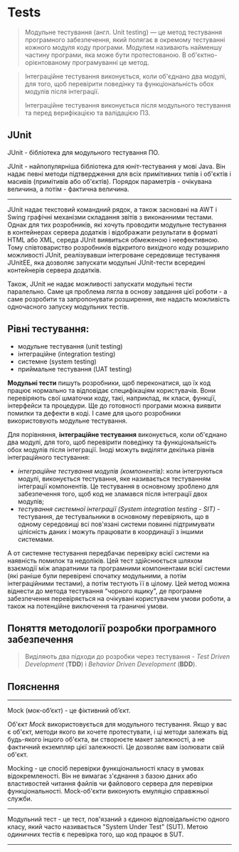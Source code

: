 # Tests

> Модульне тестування (англ. Unit testing) — це метод тестування програмного забезпечення, який полягає в окремому тестуванні кожного модуля коду програми.
> Модулем називають найменшу частину програми, яка може бути протестованою.
> В об'єктно-орієнтованому програмуванні це метод.

> Інтеграційне тестування виконується, коли об'єднано два модулі, для того, щоб перевірити поведінку та функціональність обох модулів після інтеграції.
> 
> Інтеграційне тестування виконується після модульного тестування та перед верифікацією та валідацією ПЗ.

 


## JUnit
JUnit - бібліотека для модульного тестування ПО.

JUnit - найпопулярніша бібліотека для юніт-тестування у мові Java. 
Він надає певні методи підтвердження для всіх примітивних типів і об'єктів і масивів (примітивів або об'єктів).
Порядок параметрів - очікувана величина, а потім - фактична величина.

***

JUnit надає текстовий командний рядок, а також засновані на AWT і Swing графічні механізми складання звітів з виконанними тестами. 
Однак для тих розробників, які хочуть проводити модульне тестування в контейнерах сервера додатків і відображати результати в форматі HTML або XML, 
середа JUnit виявиться обмеженою і неефективною. 
Тому співтовариство розробників відкритого вихідного коду розширило можливості JUnit, реалізувавши інтегроване середовище тестування JUnitEE, 
яка дозволяє запускати модульні JUnit-тести всередині контейнерів сервера додатків.

Також, JUnit не надає можливості запускати модульні тести паралельно. 
Саме ця проблема лягла в основу завдання цієї роботи - 
а саме розробити та запропонувати розширення, яке надасть можливість одночасного запуску модульних тестів.

## Рівні тестування:
- модульне тестування (unit testing)
- інтеграційне (integration testing)
- системне (system testing)
- приймальне тестування (UAT testing)

**Модульні тести** пишуть розробники, щоб переконатися, що їх код працює нормально та відповідає специфікаціям користувачів.
Вони перевіряють свої шматочки коду, такі, наприклад, як класи, функції, інтерфейси та процедури. 
Ще до готовності програми можна виявити помилки та дефекти в коді. 
І саме для цього розробники використовують модульне тестування.

Для порівняння, **інтеграційне тестування** виконується, коли об'єднано два модулі, для того, щоб перевірити поведінку та функціональність обох модулів після інтеграції.
Іноді можуть виділяти декілька рівнів інтеграційного тестування:
- _інтеграційне тестування модулів (компонентів)_: коли інтегруються модулі, виконується тестування, яке називається тестуванням інтеграції компонентів.
Це тестування в основному зроблено для забезпечення того, щоб код не зламався після інтеграції двох модулів;
- _тестування системної інтеграції (System integration testing - SIT)_ - тестування, де тестувальники в основному перевіряють,
що в одному середовищі всі пов'язані системи повинні підтримувати цілісність даних і можуть працювати в координації з іншими системами.

А от системне тестування передбачає перевірку всієї системи на наявність помилок та недоліків. 
Цей тест здійснюється шляхом взаємодії між апаратними та програмними компонентами всієї системи (які раніше були перевірені спочатку модульними, а потім інтеграційними тестами), а потім тестують її в цілому.
Цей метод можна віднести до метода тестування “чорного ящику", де програмне забезпечення перевіряється на очікувані користувачем умови роботи, 
а також на потенційне виключення та граничні умови.


## Поняття методології розробки програмного забезпечення

> Виділяють два підходи до розробки через тестування - _Test Driven Development_ (**TDD**) i _Behavior Driven Development_ (**BDD**).

## Пояснення

***

Mock (мок-об’єкт) - це фіктивний об’єкт.

Об'єкт _Mock_ використовується для модульного тестування. 
Якщо у вас є об'єкт, методи якого ви хочете протестувати, і ці методи залежать від будь-якого іншого об'єкта, 
ви створюєте макет залежності, а не фактичний екземпляр цієї залежності.
Це дозволяє вам ізолювати свій об'єкт.

Mocking - це спосіб перевірки функціональності класу в умовах відокремленості.
Він не вимагає з'єднання з базою даних або властивостей читання файлів чи файлового сервера для перевірки функціональності. 
Mock-об'єкти виконують емуляцію справжньої служби.

***

Модульний тест - це тест, пов'язаний з єдиною відповідальністю одного класу, який часто називається "System Under Test" (SUT).
Метою одиничних тестів є перевірка того, що код працює в SUT.

***
